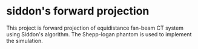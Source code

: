# siddon's forward projection
This project is forward projection of equidistance fan-beam CT system using Siddon's algorithm. The Shepp-logan phantom is used to implement the simulation.
